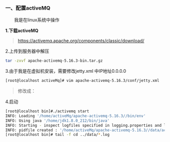 ### 一、配置activeMQ
&emsp;&emsp;我是在linux系统中操作   
  
**1.下载activeMQ**  
>https://activemq.apache.org/components/classic/download/

2.上传到服务器中解压  
```bash
tar -zxvf apache-activemq-5.16.3-bin.tar.gz
```

3.由于我是在虚拟机安装，需要修改jetty.xml 中IP地址0.0.0.0   
```bash
[root@localhost activeMq]# vim apache-activemq-5.16.3/conf/jetty.xml 
```
> 修改成： <property name="host" value="0.0.0.0"/>   

4.启动
```bash
[root@localhost bin]#./activemq start
INFO: Loading '/home/activeMq/apache-activemq-5.16.3//bin/env'
INFO: Using java '/home/jdk1.8.0_212/bin/java'
INFO: Starting - inspect logfiles specified in logging.properties and log4j.properties to get details
INFO: pidfile created : '/home/activeMq/apache-activemq-5.16.3//data/activemq.pid' (pid '1734')
[root@localhost bin]# tail -f cd ../data/*.log
```